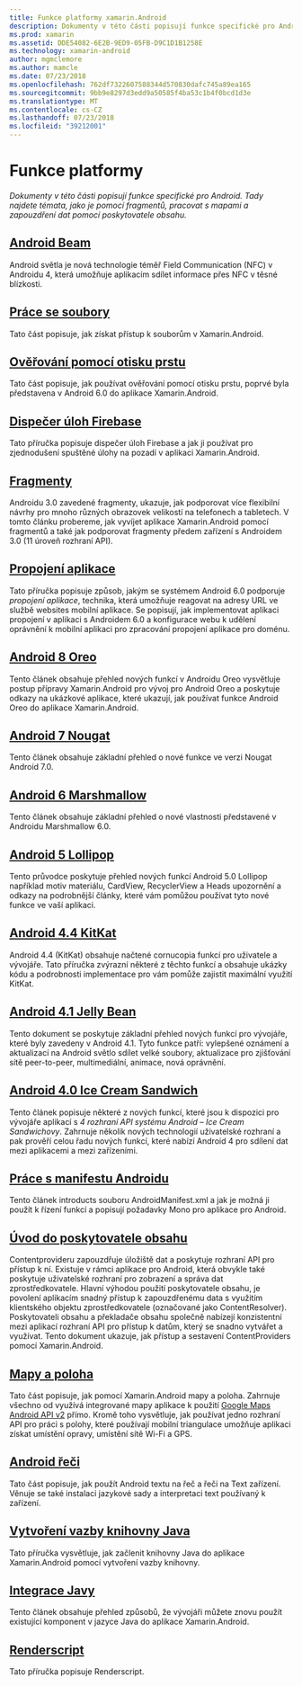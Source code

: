 ```yaml
---
title: Funkce platformy xamarin.Android
description: Dokumenty v této části popisují funkce specifické pro Android. Tady najdete témata, jako je pomocí fragmentů, pracovat s mapami a zapouzdření dat pomocí poskytovatele obsahu.
ms.prod: xamarin
ms.assetid: DDE54082-6E2B-9ED9-05FB-D9C1D1B1258E
ms.technology: xamarin-android
author: mgmclemore
ms.author: mamcle
ms.date: 07/23/2018
ms.openlocfilehash: 762df7322607588344d570830dafc745a89ea165
ms.sourcegitcommit: 9bb9e8297d3edd9a50585f4ba53c1b4f0bcd1d3e
ms.translationtype: MT
ms.contentlocale: cs-CZ
ms.lasthandoff: 07/23/2018
ms.locfileid: "39212001"
---
```

# <a name="platform-features"></a>Funkce platformy

_Dokumenty v této části popisují funkce specifické pro Android. Tady najdete témata, jako je pomocí fragmentů, pracovat s mapami a zapouzdření dat pomocí poskytovatele obsahu._

## <a name="android-beamandroidplatformandroid-beammd"></a>[Android Beam](~/android/platform/android-beam.md)

Android světla je nová technologie téměř Field Communication (NFC) v Androidu 4, která umožňuje aplikacím sdílet informace přes NFC v těsné blízkosti.

## <a name="working-with-filesandroidplatformfilesindexmd"></a>[Práce se soubory](~/android/platform/files/index.md)

Tato část popisuje, jak získat přístup k souborům v Xamarin.Android.

## <a name="fingerprint-authenticationandroidplatformfingerprint-authenticationindexmd"></a>[Ověřování pomocí otisku prstu](~/android/platform/fingerprint-authentication/index.md)

Tato část popisuje, jak používat ověřování pomocí otisku prstu, poprvé byla představena v Android 6.0 do aplikace Xamarin.Android.


## <a name="firebase-job-dispatcherandroidplatformfirebase-job-dispatchermd"></a>[Dispečer úloh Firebase](~/android/platform/firebase-job-dispatcher.md)

Tato příručka popisuje dispečer úloh Firebase a jak ji používat pro zjednodušení spuštěné úlohy na pozadí v aplikaci Xamarin.Android.

##  <a name="fragmentsandroidplatformfragmentsindexmd"></a>[Fragmenty](~/android/platform/fragments/index.md)

Androidu 3.0 zavedené fragmenty, ukazuje, jak podporovat více flexibilní návrhy pro mnoho různých obrazovek velikostí na telefonech a tabletech. V tomto článku probereme, jak vyvíjet aplikace Xamarin.Android pomocí fragmentů a také jak podporovat fragmenty předem zařízení s Androidem 3.0 (11 úroveň rozhraní API).



## <a name="app-linkingandroidplatformapp-linkingmd"></a>[Propojení aplikace](~/android/platform/app-linking.md)

Tato příručka popisuje způsob, jakým se systémem Android 6.0 podporuje _propojení aplikace_, technika, která umožňuje reagovat na adresy URL ve službě websites mobilní aplikace. Se popisují, jak implementovat aplikaci propojení v aplikaci s Androidem 6.0 a konfigurace webu k udělení oprávnění k mobilní aplikaci pro zpracování propojení aplikace pro doménu.



##  <a name="android-8-oreoandroidplatformoreomd"></a>[Android 8 Oreo](~/android/platform/oreo.md)

Tento článek obsahuje přehled nových funkcí v Androidu Oreo vysvětluje postup přípravy Xamarin.Android pro vývoj pro Android Oreo a poskytuje odkazy na ukázkové aplikace, které ukazují, jak používat funkce Android Oreo do aplikace Xamarin.Android.



##  <a name="android-7-nougatandroidplatformnougatmd"></a>[Android 7 Nougat](~/android/platform/nougat.md)

Tento článek obsahuje základní přehled o nové funkce ve verzi Nougat Android 7.0.




##  <a name="android-6-marshmallowandroidplatformmarshmallowmd"></a>[Android 6 Marshmallow](~/android/platform/marshmallow.md)

Tento článek obsahuje základní přehled o nové vlastnosti představené v Androidu Marshmallow 6.0.




##  <a name="android-5-lollipopandroidplatformlollipopmd"></a>[Android 5 Lollipop](~/android/platform/lollipop.md)

Tento průvodce poskytuje přehled nových funkcí Android 5.0 Lollipop například motiv materiálu, CardView, RecyclerView a Heads upozornění a odkazy na podrobnější články, které vám pomůžou používat tyto nové funkce ve vaší aplikaci.



##  <a name="android-44-kitkatandroidplatformkitkatmd"></a>[Android 4.4 KitKat](~/android/platform/kitkat.md)

Android 4.4 (KitKat) obsahuje načtené cornucopia funkcí pro uživatele a vývojáře. Tato příručka zvýrazní některé z těchto funkcí a obsahuje ukázky kódu a podrobnosti implementace pro vám pomůže zajistit maximální využití KitKat.




##  <a name="android-41-jelly-beanandroidplatformjelly-beanmd"></a>[Android 4.1 Jelly Bean](~/android/platform/jelly-bean.md)

Tento dokument se poskytuje základní přehled nových funkcí pro vývojáře, které byly zavedeny v Android 4.1. Tyto funkce patří: vylepšené oznámení a aktualizací na Android světlo sdílet velké soubory, aktualizace pro zjišťování sítě peer-to-peer, multimediální, animace, nová oprávnění.



##  <a name="android-40-ice-cream-sandwichandroidplatformice-cream-sandwichmd"></a>[Android 4.0 Ice Cream Sandwich](~/android/platform/ice-cream-sandwich.md)

Tento článek popisuje některé z nových funkcí, které jsou k dispozici pro vývojáře aplikací s *4 rozhraní API systému Android – Ice Cream Sandwichovy*.
Zahrnuje několik nových technologií uživatelské rozhraní a pak prověří celou řadu nových funkcí, které nabízí Android 4 pro sdílení dat mezi aplikacemi a mezi zařízeními.


##  <a name="working-with-the-android-manifestandroid-manifestmd"></a>[Práce s manifestu Androidu](android-manifest.md)

Tento článek introducts souboru AndroidManifest.xml a jak je možná ji použít k řízení funkcí a popisují požadavky Mono pro aplikace pro Android.


##  <a name="introduction-to-content-providersandroidplatformcontent-providersindexmd"></a>[Úvod do poskytovatele obsahu](~/android/platform/content-providers/index.md)

Contentprovideru zapouzdřuje úložiště dat a poskytuje rozhraní API pro přístup k ní. Existuje v rámci aplikace pro Android, která obvykle také poskytuje uživatelské rozhraní pro zobrazení a správa dat zprostředkovatele. Hlavní výhodou použití poskytovatele obsahu, je povolení aplikacím snadný přístup k zapouzdřenému data s využitím klientského objektu zprostředkovatele (označované jako ContentResolver). Poskytovateli obsahu a překladače obsahu společně nabízejí konzistentní mezi aplikací rozhraní API pro přístup k datům, který se snadno vytvářet a využívat. Tento dokument ukazuje, jak přístup a sestavení ContentProviders pomocí Xamarin.Android.



##  <a name="maps-and-locationandroidplatformmaps-and-locationindexmd"></a>[Mapy a poloha](~/android/platform/maps-and-location/index.md)

Tato část popisuje, jak pomocí Xamarin.Android mapy a poloha. Zahrnuje všechno od využívá integrované mapy aplikace k použití [Google Maps Android API v2](https://developers.google.com/maps/documentation/android/) přímo. Kromě toho vysvětluje, jak používat jedno rozhraní API pro práci s polohy, které používají mobilní triangulace umožňuje aplikaci získat umístění opravy, umístění sítě Wi-Fi a GPS.



## <a name="android-speechandroidplatformspeechmd"></a>[Android řeči](~/android/platform/speech.md)

Tato část popisuje, jak použít Android textu na řeč a řeči na Text zařízení. Věnuje se také instalaci jazykové sady a interpretaci text používaný k zařízení.


##  <a name="binding-a-java-librarybinding-java-libraryindexmd"></a>[Vytvoření vazby knihovny Java](binding-java-library/index.md)

Tato příručka vysvětluje, jak začlenit knihovny Java do aplikace Xamarin.Android pomocí vytvoření vazby knihovny.

##  <a name="java-integrationjava-integrationindexmd"></a>[Integrace Javy](java-integration/index.md)

Tento článek obsahuje přehled způsobů, že vývojáři můžete znovu použít existující komponent v jazyce Java do aplikace Xamarin.Android.

##  <a name="renderscriptrenderscriptmd"></a>[Renderscript](renderscript.md)

Tato příručka popisuje Renderscript.
